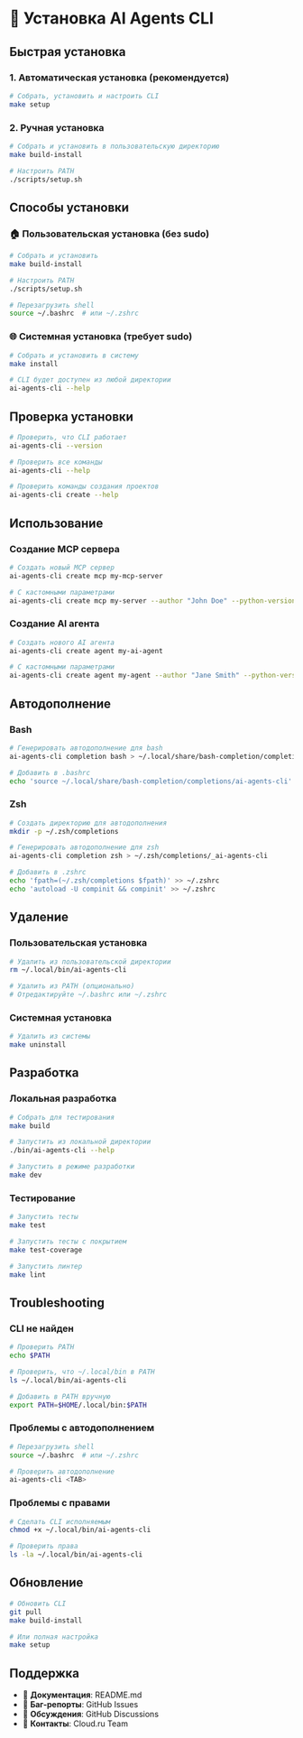 # 🚀 Установка AI Agents CLI

## Быстрая установка

### 1. Автоматическая установка (рекомендуется)
```bash
# Собрать, установить и настроить CLI
make setup
```

### 2. Ручная установка
```bash
# Собрать и установить в пользовательскую директорию
make build-install

# Настроить PATH
./scripts/setup.sh
```

## Способы установки

### 🏠 Пользовательская установка (без sudo)
```bash
# Собрать и установить
make build-install

# Настроить PATH
./scripts/setup.sh

# Перезагрузить shell
source ~/.bashrc  # или ~/.zshrc
```

### 🌐 Системная установка (требует sudo)
```bash
# Собрать и установить в систему
make install

# CLI будет доступен из любой директории
ai-agents-cli --help
```

## Проверка установки

```bash
# Проверить, что CLI работает
ai-agents-cli --version

# Проверить все команды
ai-agents-cli --help

# Проверить команды создания проектов
ai-agents-cli create --help
```

## Использование

### Создание MCP сервера
```bash
# Создать новый MCP сервер
ai-agents-cli create mcp my-mcp-server

# С кастомными параметрами
ai-agents-cli create mcp my-server --author "John Doe" --python-version "3.11"
```

### Создание AI агента
```bash
# Создать нового AI агента
ai-agents-cli create agent my-ai-agent

# С кастомными параметрами
ai-agents-cli create agent my-agent --author "Jane Smith" --python-version "3.10"
```

## Автодополнение

### Bash
```bash
# Генерировать автодополнение для bash
ai-agents-cli completion bash > ~/.local/share/bash-completion/completions/ai-agents-cli

# Добавить в .bashrc
echo 'source ~/.local/share/bash-completion/completions/ai-agents-cli' >> ~/.bashrc
```

### Zsh
```bash
# Создать директорию для автодополнения
mkdir -p ~/.zsh/completions

# Генерировать автодополнение для zsh
ai-agents-cli completion zsh > ~/.zsh/completions/_ai-agents-cli

# Добавить в .zshrc
echo 'fpath=(~/.zsh/completions $fpath)' >> ~/.zshrc
echo 'autoload -U compinit && compinit' >> ~/.zshrc
```

## Удаление

### Пользовательская установка
```bash
# Удалить из пользовательской директории
rm ~/.local/bin/ai-agents-cli

# Удалить из PATH (опционально)
# Отредактируйте ~/.bashrc или ~/.zshrc
```

### Системная установка
```bash
# Удалить из системы
make uninstall
```

## Разработка

### Локальная разработка
```bash
# Собрать для тестирования
make build

# Запустить из локальной директории
./bin/ai-agents-cli --help

# Запустить в режиме разработки
make dev
```

### Тестирование
```bash
# Запустить тесты
make test

# Запустить тесты с покрытием
make test-coverage

# Запустить линтер
make lint
```

## Troubleshooting

### CLI не найден
```bash
# Проверить PATH
echo $PATH

# Проверить, что ~/.local/bin в PATH
ls ~/.local/bin/ai-agents-cli

# Добавить в PATH вручную
export PATH=$HOME/.local/bin:$PATH
```

### Проблемы с автодополнением
```bash
# Перезагрузить shell
source ~/.bashrc  # или ~/.zshrc

# Проверить автодополнение
ai-agents-cli <TAB>
```

### Проблемы с правами
```bash
# Сделать CLI исполняемым
chmod +x ~/.local/bin/ai-agents-cli

# Проверить права
ls -la ~/.local/bin/ai-agents-cli
```

## Обновление

```bash
# Обновить CLI
git pull
make build-install

# Или полная настройка
make setup
```

## Поддержка

- 📖 **Документация**: README.md
- 🐛 **Баг-репорты**: GitHub Issues
- 💬 **Обсуждения**: GitHub Discussions
- 📧 **Контакты**: Cloud.ru Team
